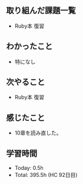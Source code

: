 ## 取り組んだ課題一覧
- Ruby本 復習
## わかったこと
- 特になし
## 次やること
- Ruby本 復習
## 感じたこと
- 10章を読み直した。
## 学習時間
- Today: 0.5h
- Total: 395.5h (HC 92日目)